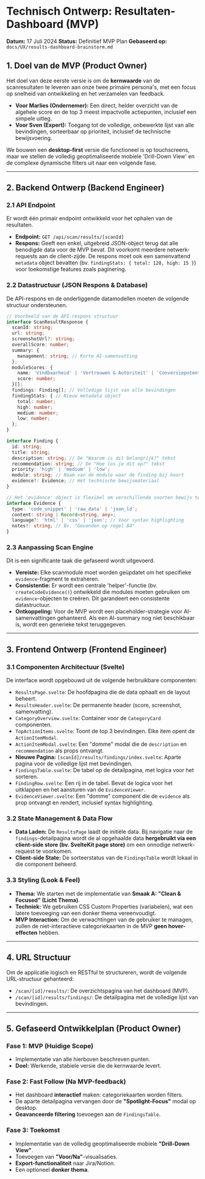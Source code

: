 # Technisch Ontwerp: Resultaten-Dashboard (MVP)

**Datum:** 17 Juli 2024
**Status:** Definitief MVP Plan
**Gebaseerd op:** `docs/UX/results-dashboard-brainstorm.md`

## 1. Doel van de MVP (Product Owner)

Het doel van deze eerste versie is om de **kernwaarde** van de scanresultaten te leveren aan onze twee primaire persona's, met een focus op snelheid van ontwikkeling en het verzamelen van feedback.

-   **Voor Marlies (Ondernemer):** Een direct, helder overzicht van de algehele score en de top 3 meest impactvolle actiepunten, inclusief een simpele uitleg.
-   **Voor Sven (Expert):** Toegang tot de volledige, onbewerkte lijst van alle bevindingen, sorteerbaar op prioriteit, inclusief de technische bewijsvoering.

We bouwen een **desktop-first** versie die functioneel is op touchscreens, maar we stellen de volledig geoptimaliseerde mobiele 'Drill-Down View' en de complexe dynamische filters uit naar een volgende fase.

---

## 2. Backend Ontwerp (Backend Engineer)

### 2.1 API Endpoint

Er wordt één primair endpoint ontwikkeld voor het ophalen van de resultaten.

-   **Endpoint:** `GET /api/scan/results/[scanId]`
-   **Respons:** Geeft een enkel, uitgebreid JSON-object terug dat alle benodigde data voor de MVP bevat. Dit voorkomt meerdere netwerk-requests aan de client-zijde. De respons moet ook een samenvattend `metadata` object bevatten (bv. `findingStats: { total: 128, high: 15 }`) voor toekomstige features zoals paginering.

### 2.2 Datastructuur (JSON Respons & Database)

De API-respons en de onderliggende datamodellen moeten de volgende structuur ondersteunen.

```typescript
// Voorbeeld van de API-respons structuur
interface ScanResultResponse {
  scanId: string;
  url: string;
  screenshotUrl?: string;
  overallScore: number;
  summary: {
    management: string; // Korte AI-samenvatting
  };
  moduleScores: {
    name: 'Vindbaarheid' | 'Vertrouwen & Autoriteit' | 'Conversiepotentieel' | 'Actualiteit';
    score: number;
  }[];
  findings: Finding[]; // Volledige lijst van alle bevindingen
  findingStats: { // Nieuw metadata object
    total: number;
    high: number;
    medium: number;
    low: number;
  };
}

interface Finding {
  id: string;
  title: string;
  description: string; // De "Waarom is dit belangrijk?" tekst
  recommendation: string; // De "Hoe los je dit op?" tekst
  priority: 'high' | 'medium' | 'low';
  module: string; // Naam van de module waar de finding bij hoort
  evidence?: Evidence; // Het technische bewijsmateriaal
}

// Het 'evidence' object is flexibel om verschillende soorten bewijs te ondersteunen
interface Evidence {
  type: 'code_snippet' | 'raw_data' | 'json_ld';
  content: string | Record<string, any>;
  language?: 'html' | 'css' | 'json'; // Voor syntax highlighting
  notes?: string; // Bv. "Gevonden op regel 84"
}
```

### 2.3 Aanpassing Scan Engine

Dit is een significante taak die gefaseerd wordt uitgevoerd.
- **Vereiste:** Elke scanmodule moet worden geüpdatet om het specifieke `evidence`-fragment te extraheren.
- **Consistentie:** Er wordt een centrale 'helper'-functie (bv. `createCodeEvidence()`) ontwikkeld die modules moeten gebruiken om `evidence`-objecten te creëren. Dit garandeert een consistente datastructuur.
- **Ontkoppeling:** Voor de MVP wordt een placeholder-strategie voor AI-samenvattingen gehanteerd. Als een AI-summary nog niet beschikbaar is, wordt een generieke tekst teruggegeven.

---

## 3. Frontend Ontwerp (Frontend Engineer)

### 3.1 Componenten Architectuur (Svelte)

De interface wordt opgebouwd uit de volgende herbruikbare componenten:
-   `ResultsPage.svelte`: De hoofdpagina die de data ophaalt en de layout beheert.
-   `ResultsHeader.svelte`: De permanente header (score, screenshot, samenvatting).
-   `CategoryOverview.svelte`: Container voor de `CategoryCard` componenten.
-   `TopActionItems.svelte`: Toont de top 3 bevindingen. Elke item opent de `ActionItemModal`.
-   `ActionItemModal.svelte`: Een "domme" modal die de `description` en `recommendation` als props ontvangt.
-   **Nieuwe Pagina:** `[scanId]/results/findings/index.svelte`: Aparte pagina voor de volledige lijst met bevindingen.
-   `FindingsTable.svelte`: De tabel op de detailpagina, met logica voor het sorteren.
-   `FindingRow.svelte`: Een rij in de tabel. Bevat de logica voor het uitklappen en het aansturen van de `EvidenceViewer`.
-   `EvidenceViewer.svelte`: Een "domme" component die de `evidence` als prop ontvangt en rendert, inclusief syntax highlighting.

### 3.2 State Management & Data Flow

-   **Data Laden:** De `ResultsPage` laadt de initiële data. Bij navigatie naar de `findings`-detailpagina wordt de al opgehaalde data **hergebruikt via een client-side store (bv. SvelteKit page store)** om een onnodige netwerk-request te voorkomen.
-   **Client-side State:** De sorteerstatus van de `FindingsTable` wordt lokaal in die component beheerd.

### 3.3 Styling (Look & Feel)

-   **Thema:** We starten met de implementatie van **Smaak A: "Clean & Focused" (Licht Thema)**.
-   **Techniek:** We gebruiken CSS Custom Properties (variabelen), wat een latere toevoeging van een donker thema vereenvoudigt.
-   **MVP Interaction:** Om de verwachtingen van de gebruiker te managen, zullen de niet-interactieve categoriekaarten in de MVP **geen hover-effecten** hebben.

---

## 4. URL Structuur

Om de applicatie logisch en RESTful te structureren, wordt de volgende URL-structuur gehanteerd:
- `/scan/[id]/results/`: De overzichtspagina van het dashboard (MVP).
- `/scan/[id]/results/findings/`: De detailpagina met de volledige lijst van bevindingen.

---

## 5. Gefaseerd Ontwikkelplan (Product Owner)

### Fase 1: MVP (Huidige Scope)
- Implementatie van alle hierboven beschreven punten.
- **Doel:** Werkende, stabiele versie die de kernwaarde levert.

### Fase 2: Fast Follow (Na MVP-feedback)
- Het dashboard **interactief** maken: categoriekaarten worden filters.
- De aparte detailpagina vervangen door de **"Spotlight-Focus"** modal op desktop.
- **Geavanceerde filtering** toevoegen aan de `FindingsTable`.

### Fase 3: Toekomst
- Implementatie van de volledig geoptimaliseerde mobiele **"Drill-Down View"**.
- Toevoegen van **"Voor/Na"**-visualisaties.
- **Export-functionaliteit** naar Jira/Notion.
- Een optioneel **donker thema**.
